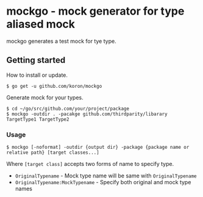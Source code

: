 # mockgo - mock generator for type aliased mock

mockgo generates a test mock for tye type.

## Getting started

How to install or update.

```console
$ go get -u github.com/koron/mockgo
```

Generate mock for your types.

```console
$ cd ~/go/src/github.com/your/project/package
$ mockgo -outdir . -pacakge github.com/thirdparity/libarary TargetType1 TargetType2
```

### Usage

```console
$ mockgo [-noformat] -outdir {output dir} -package {package name or relative path} [target classes...]
```

Where `[target class]` accepts two forms of name to specify type.

*   `OriginalTypename` - Mock type name will be same with `OriginalTypename`
*   `OriginalTypename:MockTypename` - Specify both original and mock type names
